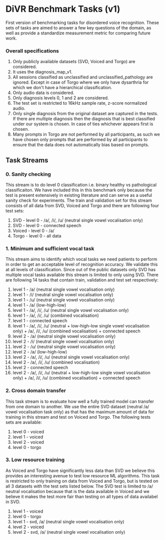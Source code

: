 # DiVR Benchmark Tasks (v1)

First version of benchmarking tasks for disordered voice recognition. These sets of tasks are aimed to answer a few key questions of the domain, as well as provide a standardize measurement metric for comparing future work.

### Overall specifications

1. Only publicly available datasets (SVD, Voiced and Torgo) are considered.
2. It uses the diagnosis_map_v1.
3. All sessions classified as unclassified and unclassified_pathology are ignored. Except in case of Torgo where we only have dysarthria for which we don't have a hierarchical classification.
4. Only audio data is considered.
5. Only diagnosis levels 0, 1 and 2 are considered.
6. The test set is restricted to 16kHz sample rate, z-score normalized audio.
7. Only single diagnosis from the original dataset are captured in the tests. If there are multiple diagnosis then the diagnosis that is best classified under our system is chosen. In case of ties whichever appears first is chosen.
8. Many prompts in Torgo are not performed by all participants, as such we have chosen only prompts that are performed by all participants to ensure that the data does not automatically bias based on prompts.

## Task Streams

### 0. Sanity checking

This stream is to do level 0 classification i.e. binary healthy vs pathological classificaiton. We have included this in this benchmark only because the test is present extensively in existing literature and can serve as a useful sanity check for experiments. The train and validation set for this stream consists of all data from SVD, Voiced and Torgo and there are following four test sets:

1. SVD - level 0 - /a/, /i/, /u/ (neutral single vowel vocalisation only)
2. SVD - level 0 - connected speech
3. Voiced - level 0 - /a/
4. Torgo - level 0 - all data

### 1. Minimum and sufficient vocal task

This stream aims to identify which vocal tasks we need patients to perform in order to get an acceptable level of recognition accuracy. We validate this at all levels of classification. Since out of the public datasets only SVD has multiple vocal tasks available this stream is limited to only using SVD. There are following 14 tasks that contain train, validation and test set respectively:

1. level 1 - /a/ (neutral single vowel vocalisation only)
2. level 1 - /i/ (neutral single vowel vocalisation only)
3. level 1 - /u/ (neutral single vowel vocalisation only)
4. level 1 - /a/ (low-high-low)
5. level 1 - /a/, /i/, /u/ (neutral single vowel vocalisation only)
6. level 1 - /a/, /i/, /u/ (combined vocalisation)
7. level 1 - connected speech
8. level 1 - /a/, /i/, /u/ (neutral + low-high-low single vowel vocalisation only) + /a/, /i/, /u/ (combined vocalisation) + connected speech
9. level 2 - /a/ (neutral single vowel vocalisation only)
10. level 2 - /i/ (neutral single vowel vocalisation only)
11. level 2 - /u/ (neutral single vowel vocalisation only)
12. level 2 - /a/ (low-high-low)
13. level 2 - /a/, /i/, /u/ (neutral single vowel vocalisation only)
14. level 2 - /a/, /i/, /u/ (combined vocalisation)
15. level 2 - connected speech
16. level 2 - /a/, /i/, /u/ (neutral + low-high-low single vowel vocalisation only) + /a/, /i/, /u/ (combined vocalisation) + connected speech

### 2. Cross domain transfer

This task stream is to evaluate how well a fully trained model can transfer from one domain to another. We use the entire SVD dataset (neutral /a/ vowel vocalisation task only) as that has the maximum amount of data for training in this stream and test on Voiced and Torgo. The following tests sets are available:

1. level 0 - voiced
2. level 1 - voiced
3. level 2 - voiced
4. level 0 - torgo

### 3. Low resource training

As Voiced and Torgo have significantly less data than SVD we believe this provides an interesting avenue to test low resource ML algorithms. This task is restricted to only training on data from Voiced and Torgo, but is tested on all 3 datasets with the test sets listed below. The SVD test is limited to /a/ neutral vocalisation because that is the data available in Voiced and we believe it makes the test more fair than testing on all types of data availabel in SVD.

1. level 1 - voiced
2. level 0 - torgo
3. level 1 - svd, /a/ (neutral single vowel vocalisation only)
4. level 2 - voiced
5. level 2 - svd, /a/ (neutral single vowel vocalisation only)
